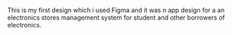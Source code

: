 This is my first design which i used Figma and it was n app design for a an electronics stores management system for student and other borrowers of electronics.
